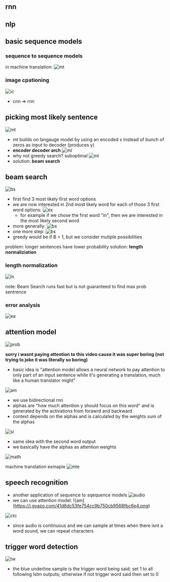 ## rnn

## nlp

## basic sequence models
### sequence to sequence models
in machine translation:
![mt](https://i.gyazo.com/fb7029a9198ac1bea05c0cba038b42b5.png)

### image cpationing
![ic](https://i.gyazo.com/b3da6b9dffb3c1bbf51d4cd8f3cd0bf3.png)
  - cnn => rnn

## picking most likely sentence
![mt](https://i.gyazo.com/39dac5f325af72a7ad0629baff8857e4.png)
  - mt builds on langauge model by using an encoded x instead of bunch of zeros as input to decoder (produces y)
  - **encoder decoder arch**
![ml](https://i.gyazo.com/3fe2460626e8a4dbee1acb14f3ab06ff.png)
  - why not greedy search? suboptimal
![ml](https://i.gyazo.com/5bba9f8a1a6177d2378cabedeb781674.png)
  - solution: **beam search**
  
## beam search

![bs](https://i.gyazo.com/42198a01ef400961cacdc97bfbda6559.png)
  - first find 3 most likely first word options
  - we are now interested in 2nd most likely word for each of those 3 first word options:
  ![ex](https://i.gyazo.com/d6a78bdb01a56f10f82229748cb62f0a.png)
    - for example if we chose the first word "in", then we are interested in the most likely second word
  - more generally:
![bs](https://i.gyazo.com/a0602f73f9dfce4768f9f8fdc1977389.png)
  - one more step:
![bs](https://i.gyazo.com/00b26138e0b77b183100b5377f282d72.png)
  - greedy would be if B = 1, but we consider mutiple possibilities

problem: longer sentences have lower probability
solution: **length normaliziation**

### length normalization
![ln](https://i.gyazo.com/c10bc60dd14a0c00a91b5e3535fd065f.png)

note: Beam Search runs fast but is not guaranteed to find max prob sentrence

### error analysis
![ea](https://i.gyazo.com/42cd599f976df852800b8400897f4272.png)

## attention model
![prob](https://i.gyazo.com/472cf4394d7b80349224db9b80b3c508.png)

**sorry i wasnt paying attention to this video cause it was super boring (not trying to joke it was literally so boring)**
  - basic idea is "attention model allows a neural network to pay attention to only part of an input sentence while it's generating a translation, much like a human translator might"

![am](https://i.gyazo.com/0c746ce6325f5ff2868519ba2634c0d3.png)
  - we use bidirectional rnn
  - alphas are "how much attention y should focus on this word" and is generated by the activations from forawrd and backward
  - context depends on the alphas and is calculated by the weights sum of the alphas
  
![si](https://i.gyazo.com/43b04c3411e74c0a8aab8f091b8f774f.png)
  - same idea with the second word output
  - we basically have the alphas as attention weights

![math](https://i.gyazo.com/d62e2f8487100181971787973831bdae.png)

machine translation exmaple
![mte](https://i.gyazo.com/a6e33850e189c6159fbc47f7e8b60b25.png)

## speech recognition
-  another application of sequence to sqequence models
![audio](https://i.gyazo.com/25e8da3be991ab1b59fc2ee84b3cd0ce.png)
- we can use attention model:
!{am](https://i.gyazo.com/41d6dc53fe754cc9b750cb9568fbc6e4.png)

![ctc](https://i.gyazo.com/3d97be36fc4abfacb417f44092f2bfd7.png)
  - since audio is continuous and we can sample at times when there isnt a word sound, we can repeat characters 

## trigger word detection
![tw](https://i.gyazo.com/542611404b7167cbaaa466655e2e0266.png)
  - the blue underline sample is the trigger word being said; set 1 to all following lstm outputs; otherwise if not trigger word said then set to 0

 
